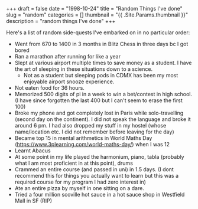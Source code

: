 +++ 
draft = false
date = "1998-10-24"
title = "Random Things I've done"
slug = "random" 
categories = []
thumbnail = "{{ .Site.Params.thumbnail }}"
description = "random things I've done"
+++

Here's a list of random side-quests I've embarked on in no particular order:

- Went from 670 to 1400 in 3 months in Blitz Chess in three days bc I got bored 
- Ran a marathon after running for like a year
- Slept at various airport multiple times to save money as a student. I have the art of sleeping in these situations down to a science. 
    - Not as a student but sleeping pods in CDMX has been my most enjoyable airport snooze experience. 
- Not eaten food for 36 hours. 
- Memorized 500 digits of pi in a week to win a bet/contest in high school. (I have since forgotten the last 400 but I can't seem to erase the first 100)
- Broke my phone and got completely lost in Paris while solo-travelling (second day on the continent). I did not speak the language and broke it around 6 pm. I had also dropped my stuff in my hostel (whose name/location etc. I did not remember before leaving for the day)
- Became top 15 in mental arithmetics in World Maths Day (https://www.3plearning.com/world-maths-day/) when I was 12
- Learnt Abacus 
- At some point in my life played the harmonium, piano, tabla (probably what I am most proficient in at this point), drums
- Crammed an entire course (and passed in uni) in 1.5 days. (I dont recommend this for things you actually want to learn but this was a required course for my program I had zero interest in)
- Ate an entire pizza by myself in one sitting on a dare. 
- Tried a four million scoville hot sauce in a hot sauce shop in Westfield Mall in SF (RIP)


